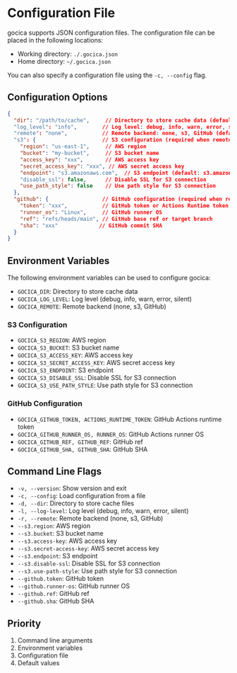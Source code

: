 # Configuration File

gocica supports JSON configuration files. The configuration file can be placed in the following locations:

- Working directory: `./.gocica.json`
- Home directory: `~/.gocica.json`

You can also specify a configuration file using the `-c, --config` flag.

## Configuration Options

```json
{
  "dir": "/path/to/cache",     // Directory to store cache data (default: OS-specific cache directory)
  "log_level": "info",        // Log level: debug, info, warn, error, silent (default: info)
  "remote": "none",           // Remote backend: none, s3, GitHub (default: none)
  "s3": {                     // S3 configuration (required when remote=s3)
    "region": "us-east-1",     // AWS region
    "bucket": "my-bucket",     // S3 bucket name
    "access_key": "xxx",       // AWS access key
    "secret_access_key": "xxx", // AWS secret access key
    "endpoint": "s3.amazonaws.com",  // S3 endpoint (default: s3.amazonaws.com)
    "disable_ssl": false,      // Disable SSL for S3 connection
    "use_path_style": false    // Use path style for S3 connection
  },
  "github": {                 // GitHub configuration (required when remote=GitHub)
    "token": "xxx",           // GitHub token or Actions Runtime token
    "runner_os": "Linux",     // GitHub runner OS
    "ref": "refs/heads/main", // GitHub base ref or target branch
    "sha": "xxx"             // GitHub commit SHA
  }
}
```

## Environment Variables

The following environment variables can be used to configure gocica:

- `GOCICA_DIR`: Directory to store cache data
- `GOCICA_LOG_LEVEL`: Log level (debug, info, warn, error, silent)
- `GOCICA_REMOTE`: Remote backend (none, s3, GitHub)

### S3 Configuration
- `GOCICA_S3_REGION`: AWS region
- `GOCICA_S3_BUCKET`: S3 bucket name
- `GOCICA_S3_ACCESS_KEY`: AWS access key
- `GOCICA_S3_SECRET_ACCESS_KEY`: AWS secret access key
- `GOCICA_S3_ENDPOINT`: S3 endpoint
- `GOCICA_S3_DISABLE_SSL`: Disable SSL for S3 connection
- `GOCICA_S3_USE_PATH_STYLE`: Use path style for S3 connection

### GitHub Configuration
- `GOCICA_GITHUB_TOKEN, ACTIONS_RUNTIME_TOKEN`: GitHub Actions runtime token
- `GOCICA_GITHUB_RUNNER_OS, RUNNER_OS`: GitHub Actions runner OS
- `GOCICA_GITHUB_REF, GITHUB_REF`: GitHub ref
- `GOCICA_GITHUB_SHA, GITHUB_SHA`: GitHub SHA

## Command Line Flags

- `-v, --version`: Show version and exit
- `-c, --config`: Load configuration from a file
- `-d, --dir`: Directory to store cache files
- `-l, --log-level`: Log level (debug, info, warn, error, silent)
- `-r, --remote`: Remote backend (none, s3, GitHub)
- `--s3.region`: AWS region
- `--s3.bucket`: S3 bucket name
- `--s3.access-key`: AWS access key
- `--s3.secret-access-key`: AWS secret access key
- `--s3.endpoint`: S3 endpoint
- `--s3.disable-ssl`: Disable SSL for S3 connection
- `--s3.use-path-style`: Use path style for S3 connection
- `--github.token`: GitHub token
- `--github.runner-os`: GitHub runner OS
- `--github.ref`: GitHub ref
- `--github.sha`: GitHub SHA

## Priority

1. Command line arguments
2. Environment variables
3. Configuration file
4. Default values